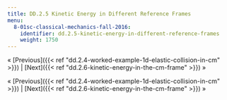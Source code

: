 ```yaml
---
title: DD.2.5 Kinetic Energy in Different Reference Frames
menu:
  8-01sc-classical-mechanics-fall-2016:
    identifier: dd.2.5-kinetic-energy-in-different-reference-frames
    weight: 1750
---
```

« [Previous]({{< ref "dd.2.4-worked-example-1d-elastic-collision-in-cm" >}}) | [Next]({{< ref "dd.2.6-kinetic-energy-in-the-cm-frame" >}}) »

« [Previous]({{< ref "dd.2.4-worked-example-1d-elastic-collision-in-cm" >}}) | [Next]({{< ref "dd.2.6-kinetic-energy-in-the-cm-frame" >}}) »